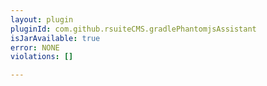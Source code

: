 ```yaml
---
layout: plugin
pluginId: com.github.rsuiteCMS.gradlePhantomjsAssistant
isJarAvailable: true
error: NONE
violations: []

---
```

